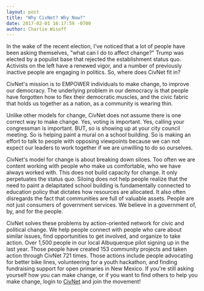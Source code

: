```yaml
---
layout: post
title: "Why CivNet? Why Now?"
date: 2017-02-01 16:17:59 -0700
author: Charlie Wisoff
---
```

<!-- Can use Markdown below -->

<p>In the wake of the recent election, I've noticed that a lot of people have been asking themselves, "what can I do to affect change?" Trump was elected by a populist base that rejected the establishment status quo. Activists on the left have a renewed vigor, and a number of previously inactive people are engaging in politics. So, where does CivNet fit in?</p>

<p>CivNet's mission is to EMPOWER individuals to make change, to improve our democracy. The underlying problem in our democracy is that people have forgotten how to flex their democratic muscles, and the civic fabric that holds us together as a nation, as a community is wearing thin.</p>

<p>Unlike other models for change, CivNet does not assume there is  one <span class="blog_italic">correct</span> way to make change. Yes, voting is important. Yes, calling your congressman is important. BUT, so is showing up at your city council meeting. So is helping paint a mural on a school building. So is making an effort to talk to people with opposing viewpoints because we can not expect our leaders to work together if we are unwilling to do so ourselves.</p>

<p>CivNet's model for change is about breaking down siloes. Too often we are content working with people who make us comfortable, who we have always worked with. This does not build capacity for change. It only perpetuates the status quo. Siloing does not help people realize that the need to paint a delapitated school building is fundamentally connected to education policy that dictates how resources are allocated. It also often disregards the fact that communities are full of valuable assets. People are not just consumers of government services. We believe in a government of, by, and for the people.</p>

<p>CivNet solves these problems by action-oriented network for civic and political change. We help people connect with people who care about similar issues, find opportunities to get involved, and organize to take action. Over 1,500 people in our local Albuquerque pilot signing up in the last year. Those people have created 153 community projects and taken action through CivNet 721 times. Those actions include people advocating for better bike lines, volunteering for a youth hackathon, and finding fundraising support for open primaries in New Mexico. If you're still asking yourself how you can make change, or if you want to find others to help you make change, login to <a href="https://beta.civnet.com">CivNet</a> and join the movement!</p>

